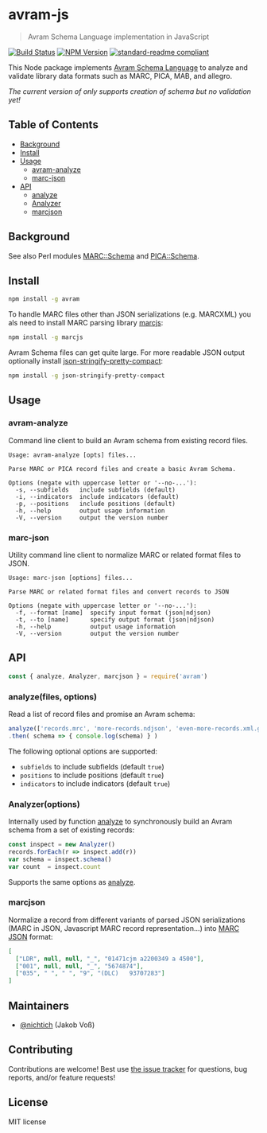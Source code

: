 # avram-js

> Avram Schema Language implementation in JavaScript

[![Build Status](https://travis-ci.com/gbv/avram-js.svg?branch=master)](https://travis-ci.com/gbv/avram-js)
[![NPM Version](http://img.shields.io/npm/v/avram.svg?style=flat)](https://www.npmjs.org/package/avram)
[![standard-readme compliant](https://img.shields.io/badge/readme%20style-standard-brightgreen.svg)](https://github.com/RichardLitt/standard-readme)

This Node package implements [Avram Schema Language] to analyze and validate
library data formats such as MARC, PICA, MAB, and allegro.

*The current version of only supports creation of schema but no validation yet!*

## Table of Contents

* [Background](#background)
* [Install](#install)
* [Usage](#usage)
  * [avram-analyze](#avram-analyze)
  * [marc-json](#marc-json)
* [API](#api)
  * [analyze]
  * [Analyzer]
  * [marcjson](#marcjson)

[analyze]: #analyzefiles-options
[Analyzer]: #analyzeroptions

## Background

See also Perl modules [MARC::Schema](https://metacpan.org/pod/MARC::Schema) and
[PICA::Schema](https://metacpan.org/pod/PICA::Schema).

## Install

~~~sh
npm install -g avram
~~~

To handle MARC files other than JSON serializations (e.g. MARCXML) you als need
to install MARC parsing library [marcjs](https://www.npmjs.com/package/marcjs):

~~~sh
npm install -g marcjs
~~~

Avram Schema files can get quite large. For more readable JSON output optionally install
[json-stringify-pretty-compact](https://www.npmjs.com/package/json-stringify-pretty-compact):

~~~sh
npm install -g json-stringify-pretty-compact
~~~

## Usage

### avram-analyze
 
Command line client to build an Avram schema from existing record files.

~~~
Usage: avram-analyze [opts] files...

Parse MARC or PICA record files and create a basic Avram Schema.

Options (negate with uppercase letter or '--no-...'):
  -s, --subfields   include subfields (default)
  -i, --indicators  include indicators (default)
  -p, --positions   include positions (default)
  -h, --help        output usage information
  -V, --version     output the version number
~~~

### marc-json

Utility command line client to normalize MARC or related format files to JSON.

~~~
Usage: marc-json [options] files...

Parse MARC or related format files and convert records to JSON

Options (negate with uppercase letter or '--no-...'):
  -f, --format [name]  specify input format (json|ndjson)
  -t, --to [name]      specify output format (json|ndjson)
  -h, --help           output usage information
  -V, --version        output the version number
~~~

## API

~~~js
const { analyze, Analyzer, marcjson } = require('avram')
~~~

### analyze(files, options)

Read a list of record files and promise an Avram schema:

~~~js
analyze(['records.mrc', 'more-records.ndjson', 'even-more-records.xml.gz'])
.then( schema => { console.log(schema) } )
~~~

The following optional options are supported:

* `subfields` to include subfields (default `true`)
* `positions` to include positions (default `true`) 
* `indicators` to include indicators (default `true`)

### Analyzer(options)

Internally used by function [analyze] to synchronously build an Avram schema
from a set of existing records:

~~~js
const inspect = new Analyzer()
records.forEach(r => inspect.add(r))
var schema = inspect.schema()
var count  = inspect.count
~~~

Supports the same options as [analyze].

### marcjson

Normalize a record from different variants of parsed JSON serializations (MARC
in JSON, Javascript MARC record representation...) into [MARC JSON] format:

~~~json
[
  ["LDR", null, null, "_", "01471cjm a2200349 a 4500"], 
  ["001", null, null, "_", "5674874"], 
  ["035", " ", " ", "9", "(DLC)   93707283"]
]
~~~

## Maintainers

- [@nichtich](https://github.com/nichtich) (Jakob Voß)

## Contributing

Contributions are welcome! Best use [the issue tracker](https://github.com/gbv/avram-js/issues)
for questions, bug reports, and/or feature requests!

## License

MIT license

[Avram Schema Language]: http://format.gbv.de/schema/avram/specification
[MARC JSON]: http://format.gbv.de/marc/json
